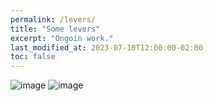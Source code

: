 ```yaml
---
permalink: /levers/
title: "Some levers"
excerpt: "Ongoin work."
last_modified_at: 2023-07-10T12:00:00-02:00
toc: false
---
```


![image](https://github.com/Mind-the-Cap/Mind-the-Cap.github.io/assets/19514464/626855cf-4385-4fda-8365-2966156cbe0c)
![image](https://github.com/Mind-the-Cap/Mind-the-Cap.github.io/assets/19514464/479143bd-21d7-4997-9659-2c92ddd96e46)

